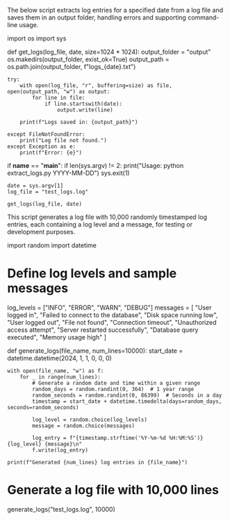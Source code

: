 The below script extracts log entries for a specified date from a log file and saves them in an output folder, handling errors and supporting command-line usage.

import os
import sys

def get_logs(log_file, date, size=1024 * 1024):
    output_folder = "output"
    os.makedirs(output_folder, exist_ok=True)
    output_path = os.path.join(output_folder, f"logs_{date}.txt")

    try:
        with open(log_file, "r", buffering=size) as file, open(output_path, "w") as output:
            for line in file:
                if line.startswith(date):
                    output.write(line)

        print(f"Logs saved in: {output_path}")

    except FileNotFoundError:
        print("Log file not found.")
    except Exception as e:
        print(f"Error: {e}")

if __name__ == "__main__":
    if len(sys.argv) != 2:
        print("Usage: python extract_logs.py YYYY-MM-DD")
        sys.exit(1)

    date = sys.argv[1]
    log_file = "test_logs.log"
    
    get_logs(log_file, date)




This script generates a log file with 10,000 randomly timestamped log entries, each containing a log level and a message, for testing or development purposes.

import random
import datetime

# Define log levels and sample messages
log_levels = ["INFO", "ERROR", "WARN", "DEBUG"]
messages = [
    "User logged in",
    "Failed to connect to the database",
    "Disk space running low",
    "User logged out",
    "File not found",
    "Connection timeout",
    "Unauthorized access attempt",
    "Server restarted successfully",
    "Database query executed",
    "Memory usage high"
]

def generate_logs(file_name, num_lines=10000):
    start_date = datetime.datetime(2024, 1, 1, 0, 0, 0)
    
    with open(file_name, "w") as f:
        for _ in range(num_lines):
            # Generate a random date and time within a given range
            random_days = random.randint(0, 364)  # 1 year range
            random_seconds = random.randint(0, 86399)  # Seconds in a day
            timestamp = start_date + datetime.timedelta(days=random_days, seconds=random_seconds)
            
            log_level = random.choice(log_levels)
            message = random.choice(messages)
            
            log_entry = f"{timestamp.strftime('%Y-%m-%d %H:%M:%S')} {log_level} {message}\n"
            f.write(log_entry)

    print(f"Generated {num_lines} log entries in {file_name}")

# Generate a log file with 10,000 lines
generate_logs("test_logs.log", 10000)
